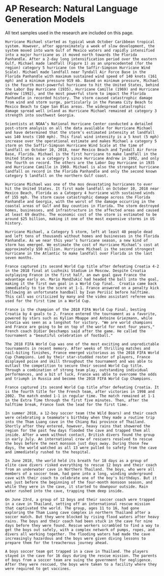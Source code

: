 # AP Research: Natural Language Generation Models

All text samples used in the research are included on this page.

`Hurricane Michael started as typical weak October Caribbean tropical system. However, after approximately a week of slow development, the system moved into warm Gulf of Mexico waters and rapidly intensified into a major hurricane as it moved north towards the Florida Panhandle. After a 2-day long intensification period over the eastern Gulf, Michael made landfall (Figure 1) as an unprecedented (for the region) category 5 hurricane (on the Saffir-Simpson Hurricane Wind Scale). Michael made landfall near Tyndall Air Force Base in the Florida Panhandle with maximum sustained wind speed of 140 knots (161 mph) and a minimum pressure 919 mb. Based on minimum pressure, Michael is the fourth most-powerful hurricane to hit the United States, behind the Labor Day Hurricane (1935), Hurricane Camille (1969) and Hurricane Andrew (1992), and the most powerful storm to impact the Florida Panhandle in recorded history. The storm caused catastrophic damage from wind and storm surge, particularly in the Panama City Beach to Mexico Beach to Cape San Blas areas. The widespread catastrophic damage spread well inland as Hurricane Michael remained at category 3 strength into southwest Georgia.
`

`Scientists at NOAA’s National Hurricane Center conducted a detailed post-storm analysis on all the data available for Hurricane Michael and have determined that the storm’s estimated intensity at landfall was 140 knots (160 mph). This final wind intensity is a 5 knot (5 mph) increase over the operational estimate and makes Michael a category 5 storm on the Saffir-Simpson Hurricane Wind Scale at the time of landfall on October 10, 2018, near Mexico Beach and Tyndall Air Force Base, Florida. Michael is the first hurricane to make landfall in the United States as a category 5 since Hurricane Andrew in 1992, and only the fourth on record. The others are the Labor Day Hurricane in 1935 and Hurricane Camille in 1969. Michael is also the strongest hurricane landfall on record in the Florida Panhandle and only the second known category 5 landfall on the northern Gulf coast.
`

`Hurricane Michael was one of the mos devastating hurricanes to ever hit the United States. It first made landfall on October 10, 2018 near Mexico Beach, Florida as a Category 4 hurricane with sustained winds of 155 mph. The storm cause catastrophic damage across the Florida Panhandle and Georgia, with the worst of the damage occurring in the coastal areas of Gulf and Bay counties in Florida. The storm destroyed homes, businesses, and infrastructure in the affected areas and caused at least 69 deaths. The economic cost of the storm is estimated to be around $25 billion, making it one of the most expensive storms in US history.
`

`Hurricane Michael, a Category 5 storm, left at least 40 people dead and left tens of thousands without homes and businesses in the Florida Panhandle. As we near this year’s hurricane season, a new kind of storm has emerged. We estimate the cost of Hurricane Michael’s cost at approximately $50 million. Hurricane Michael is the second strongest hurricane in the Atlantic to make landfall over Florida in the last seven months.
`

`France captured its second World Cup title after defeating Croatia 4-2 in the 2018 final at Luzhniki Stadium in Moscow. Despite Croatia outplaying France in the first half, an own goal gave France the advantage early on. Mario Mandžukić had headed the ball into the goal, making it the first own goal in a World Cup final.  Croatia came back immediately to tie the score at 1-1. France answered on a penalty kick following an unfortunate handball by Ivan Perišić before halftime. This call was criticized by many and the video assistant referee was used for the first time in a World Cup.
`

`France is the champion of the 2018 FIFA World Cup Final, besting Croatia by 4 goals to 2. France entered the tournament as a favorite, powered by stars such as Kylian Mbappe and Antoine Griezmann, while Croatia was seen as a longshot for victory. "We are world champions and France are going to be on top of the world for next four years," French coach Didier Deschamps said after the game. He called the tournament a "beautiful celebration of football."
`

`The 2018 FIFA World Cup was one of the most exciting and unpredictable tournaments in recent memory. After weeks of thrilling matches and nail-biting finishes, France emerged victorious as the 2018 FIFA World Cup Champions. Led by their star-studded roster of players, France displayed poise and skill throughout the tournament and was able to outlast the competition to secure their second World Cup title. Through a combination of strong team play, outstanding individual performances, and a bit of luck, France was able to overcome the odds and triumph in Russia and become the 2018 FIFA World Cup Champions.
`

`France captured its second World Cup title after defeating Croatia. It is the fourth title for the French team, after victories in 1998 and 2002. The match ended 1-1 in regular time. The match remained at 1-1 in the Extra Time through the first five minutes. Then, after the halftime break, France took the lead for the first time.
`

`In summer 2018, a 12-boy soccer team (the Wild Boars) and their coach were celebrating a teammate's birthday when they made a routine trip into the Tham Luang cave in the Chiang Rai province of Thailand. Shortly after they entered, however, heavy rains that showered the region for the past few days flooded the cave and trapped them all inside. After a week without contact, British divers found the group in early July. An international crew of rescuers resolved to rescue the boys before the next monsoon just days away. During those few days, the world watched as all 13 were pulled to safety from the cave and immediately rushed to the hospital.
`

`In June 2018, the world held its breath for 18 days as a group of elite cave divers risked everything to rescue 12 boys and their coach from an underwater cave in Northern Thailand. The boys, who were all members of a soccer team, had gone into a long, winding underground cave with their coach to celebrate one of the boy's birthdays. But it was just before the beginning of the four-month monsoon season, and while they were in the cave, it started to downpour outside. Rain water rushed into the cave, trapping them deep inside.
`

`On June 23rd, a group of 12 boys and their soccer coach were trapped in a cave in Thailand, setting off an international rescue mission that captivated the world. The group, ages 11 to 16, had gone exploring the Tham Luang cave complex in northern Thailand after a soccer match. But they were blocked by rising flood waters after heavy rains. The boys and their coach had been stuck in the cave for nine days before they were found. Rescue workers scrambled to find a way to get the boys out safely, with a complex network of pumps, ropes, and divers all working together. The flooding waters had made the cave increasingly hazardous and the boys were given diving lessons to prepare them for the treacherous journey ahead.
`

`A boys soccer team got trapped in a cave in Thailand. The players stayed in the cave for 16 days during the rescue mission. The parents of boys from a soccer team are suing the government for negligence. After they were rescued, the boys were taken to a facility where they were required to get vaccines.
`

